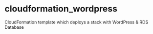 # cloudformation_wordpress
CloudFormation template which deploys a stack with WordPress &amp; RDS Database
